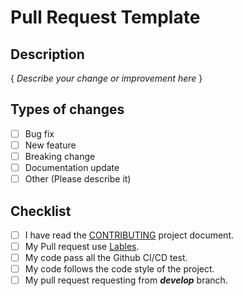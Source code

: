 # Pull Request Template
## Description
{ *Describe your change or improvement here* }

## Types of changes
- [ ] Bug fix
- [ ] New feature
- [ ] Breaking change
- [ ] Documentation update
- [ ] Other (Please describe it)

## Checklist
- [ ] I have read the [CONTRIBUTING](<project-contribute-URL>) project document.
- [ ] My Pull request use [Lables](pull-request-label-URL).
- [ ] My code pass all the Github CI/CD test.
- [ ] My code follows the code style of the project.
- [ ] My pull request requesting from ***develop*** branch.